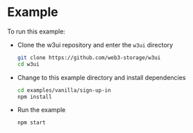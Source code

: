 # Example

To run this example:

- Clone the w3ui repository and enter the `w3ui` directory

  ```sh
  git clone https://github.com/web3-storage/w3ui
  cd w3ui
  ```

- Change to this example directory and install dependencies

  ```sh
  cd examples/vanilla/sign-up-in
  npm install
  ```

- Run the example

  ```sh
  npm start
  ```
